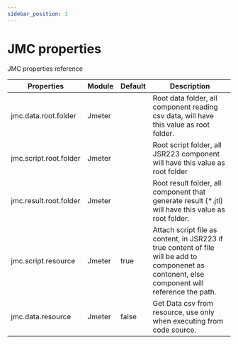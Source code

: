 ```yaml
---
sidebar_position: 1
---
```


# JMC properties

JMC properties reference

| Properties             | Module | Default | Description                                                                                                                                      |
| ---------------------- | ------ | ------- | ------------------------------------------------------------------------------------------------------------------------------------------------ |
| jmc.data.root.folder   | Jmeter |         | Root data folder, all component reading csv data, will have this value as root folder.                                                           |
| jmc.script.root.folder | Jmeter |         | Root script folder, all JSR223 component will have this value as root folder                                                                     |
| jmc.result.root.folder | Jmeter |         | Root result folder, all component that generate result (\*.jtl) will have this value as root folder.                                             |
| jmc.script.resource    | Jmeter | true    | Attach script file as content, in JSR223 if true content of file will be add to componenet as contonent, else component will reference the path. |
| jmc.data.resource      | Jmeter | false   | Get Data csv from resource, use only when executing from code source.                                                                            |
